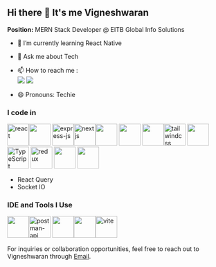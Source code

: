 ## Hi there 👋 It's me Vigneshwaran
**Position:** MERN Stack Developer @ EITB Global Info Solutions
<br />

- 🌱 I’m currently learning React Native
- 💬 Ask me about Tech
- 📫 How to reach me :
<br /> [<img src="https://img.shields.io/badge/LinkedIn-0077B5?style=for-the-badge&logo=linkedin&logoColor=white" />](https://www.linkedin.com/in/vigneshwaran-m-b06b28268/)
[<img src="https://img.shields.io/badge/Gmail-D14836?style=for-the-badge&logo=gmail&logoColor=white" />](mailto:vigneshcareer1812@gmail.com)

- 😄 Pronouns: Techie

### I code in
 <img width="50" height="50" src="https://img.icons8.com/officel/50/react.png" alt="react"/><img height="50" width="50" src="https://img.icons8.com/color/48/000000/nodejs.png"/> <img width="50" height="50" src="https://img.icons8.com/color/50/express-js.png" alt="express-js"/><img width="50" height="50" src="https://img.icons8.com/color/50/nextjs.png" alt="nextjs"/><img height="50" width="50" src="https://img.icons8.com/color/48/000000/html-5.png" /> <img height="50" width="50" src="https://img.icons8.com/color/48/000000/css3.png" />  <img height="50" width="50" src="https://img.icons8.com/color/48/000000/bootstrap.png" /><img width="50" height="50" src="https://img.icons8.com/color/48/tailwindcss.png" alt="tailwindcss"/>
<img height="50" width="50" src="https://img.icons8.com/color/48/000000/javascript.png"/>
<img height="50" width="50" src="https://img.icons8.com/color/48/000000/typescript.png" alt="TypeScript"/> <img width="50" height="50" src="https://img.icons8.com/color/48/redux.png" alt="redux"/>
 <img height="50" width="50" height="50" width="50" src="https://img.icons8.com/color/48/000000/mysql-logo.png"/> <img height="50" width="50" src="https://img.icons8.com/color/48/000000/mongodb.png"/>
- React Query
- Socket IO
### IDE and Tools I Use
<img height="50" width="50" src="https://img.icons8.com/color/48/000000/visual-studio-code-2019.png"/><img width="50" height="50" src="https://img.icons8.com/dusk/50/postman-api.png" alt="postman-api"/> <img height="50" width="50" src="https://img.icons8.com/color/50/000000/git.png"/><img height="50" src="https://img.shields.io/badge/Netlify-00C7B7?style=for-the-badge&logo=netlify&logoColor=white"/><img width="50" height="50" src="https://img.icons8.com/fluency/50/vite.png" alt="vite"/>

For inquiries or collaboration opportunities, feel free to reach out to Vigneshwaran through [Email](mailto:vigneshcareer1812@gmail.com).
